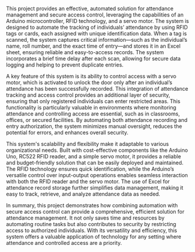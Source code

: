 This project provides an effective, automated solution for attendance management and secure access control, leveraging the capabilities of an Arduino microcontroller, RFID technology, and a servo motor. The system is designed to automate the tracking of individuals’ attendance by using RFID tags or cards, each assigned with unique identification data. When a tag is scanned, the system captures critical information—such as the individual’s name, roll number, and the exact time of entry—and stores it in an Excel sheet, ensuring reliable and easy-to-access records. The system incorporates a brief time delay after each scan, allowing for secure data logging and helping to prevent duplicate entries.

A key feature of this system is its ability to control access with a servo motor, which is activated to unlock the door only after an individual’s attendance has been successfully recorded. This integration of attendance tracking and access control provides an additional layer of security, ensuring that only registered individuals can enter restricted areas. This functionality is particularly valuable in environments where monitoring attendance and controlling access are essential, such as in classrooms, offices, or secured facilities. By automating both attendance recording and entry authorization, the system minimizes manual oversight, reduces the potential for errors, and enhances overall security.

This system's scalability and flexibility make it adaptable to various organizational needs. Built with cost-effective components like the Arduino Uno, RC522 RFID reader, and a simple servo motor, it provides a reliable and budget-friendly solution that can be easily deployed and maintained. The RFID technology ensures quick identification, while the Arduino’s versatile control over input-output operations enables seamless interaction with both the RFID reader and the servo motor. The use of Excel for attendance record storage further simplifies data management, making it easy to track, retrieve, and analyze attendance data as needed.

In summary, this project demonstrates how combining automation with secure access control can provide a comprehensive, efficient solution for attendance management. It not only saves time and resources by automating routine tasks but also contributes to security by restricting access to authorized individuals. With its versatility and efficiency, this system offers a valuable application of technology for any setting where attendance and controlled access are a priority. 

